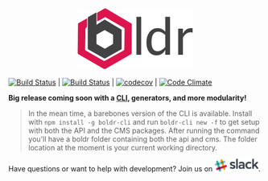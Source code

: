 <p align="center"><img src="/docs/assets/logo-small.png"></p>

[![Build Status](https://drone.boldr.io/api/badges/boldr/boldr-api/status.svg)](https://drone.boldr.io/boldr/boldr-api) |
[![Build Status](https://travis-ci.org/boldr/boldr-api.svg?branch=master)](https://travis-ci.org/boldr/boldr-api) |  [![codecov](https://codecov.io/gh/boldr/boldr-api/branch/master/graph/badge.svg)](https://codecov.io/gh/boldr/boldr-api) |
 [![Code Climate](https://codeclimate.com/github/boldr/boldr-api/badges/gpa.svg)](https://codeclimate.com/github/boldr/boldr-api)

 **Big release coming soon with a [CLI](https://github.com/boldr/getBoldr/packages/boldr-cli), generators, and more modularity!**  
 > In the mean time, a barebones version of the CLI is available. Install with `npm install -g boldr-cli` and run `boldr-cli new -f` to get setup with both the API and the CMS packages. After running the command you'll have a boldr folder containing both the api and cms. The folder location at the moment is your current working directory.


 Have questions or want to help with development? Join us on <a href="https://slack.boldr.io" target="blank"><img src="/docs/assets/slack-logo.png" height="25" /></a>.
